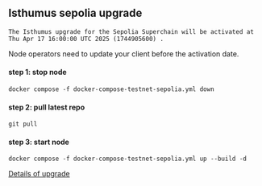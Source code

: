 ## Isthumus sepolia upgrade
```
The Isthumus upgrade for the Sepolia Superchain will be activated at Thu Apr 17 16:00:00 UTC 2025 (1744905600) .
```

Node operators need to update your client before the activation date.

#### step 1: stop node
```
docker compose -f docker-compose-testnet-sepolia.yml down
```

#### step 2: pull latest repo
```
git pull
```

#### step 3: start node
```
docker compose -f docker-compose-testnet-sepolia.yml up --build -d
```

[Details of upgrade](https://docs.optimism.io/notices/upgrade-15)
